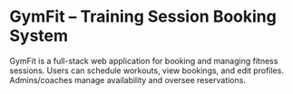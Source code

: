 # GymFit – Training Session Booking System
GymFit is a full-stack web application for booking and managing fitness sessions. Users can schedule workouts, view bookings, and edit profiles. Admins/coaches manage availability and oversee reservations.
